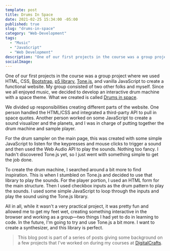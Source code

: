 ```yaml
---
template: post
title: Drums In Space
date: 2021-02-25 15:34:00 -05:00
published: true
slug: "drums-in-space"
category: "Web-Development"
tags:
  - "Music"
  - "JavaScript"
  - "Web Development"
description: "One of our first projects in the course was a group project where we used HTML, CSS, Bootstrap, p5 library, Tone.js, and vanilla JavaScript to create a functional website. My group consisted of two other folks and myself. Since we all enjoyed music, we decided to develop an interactive drum machine with a space theme. What we created is called Drums in space."
socialImage:
---
```


One of our first projects in the course was a group project where we used HTML, CSS, [Bootstrap](https://getbootstrap.com/), [p5 library](https://p5js.org/libraries/), [Tone.js](https://tonejs.github.io/), and vanilla JavaScript to create a functional website. My group consisted of two other folks and myself. Since we all enjoyed music, we decided to develop an<!--more--> interactive drum machine with a space theme. What we created is called [Drums in space](https://github.com/jnutterdev/drums-in-space).

We divided up responsibilities creating different parts of the website. One person handled the HTML/CSS and integrated a third-party API to pull in space quotes. Another person worked on some JavaScript to create a sound visualizer and the planets, and I was in charge of putting together the drum machine and sample player. 

For the drum sampler on the main page, this was created with some simple JavaScript to listen for the keypresses and mouse clicks to trigger a sound and then used the Web Audio API to play the sounds. Nothing too fancy. I hadn't discovered Tone.js yet, so I just went with something simple to get the job done. 

To create the drum machine, I searched around a bit more to find inspiration. This is when I stumbled on Tone.js and decided to use that library to play the sounds. For the player portion, I used an HTML form for the main structure. Then I used checkbox inputs as the drum pattern to play the sounds. I used some simple JavaScript to loop through the inputs and play the sound using the Tone.js library.

All in all, while it wasn't a very practical project, it was pretty fun and allowed me to get my feet wet, creating something interactive in the browser and working as a group—two things I had yet to do in learning to code. In the future, I'm going to try and use Tone.js a bit more. I want to create a synthesizer, and this library is perfect. 

> This blog post is part of a series of posts giving some background on a few projects that I've worked on during my courses at [DigitalCrafts](https://www.digitalcrafts.com/).